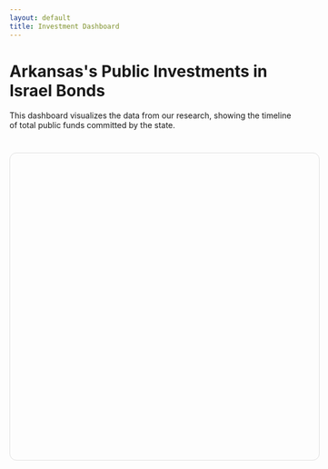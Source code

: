 ```yaml
---
layout: default
title: Investment Dashboard
---
```


# Arkansas's Public Investments in Israel Bonds

This dashboard visualizes the data from our research, showing the timeline of total public funds committed by the state.

<div class="chart-container" style="height: 500px; width: 100%; margin-top: 40px; background-color: #fdfdfd; padding: 20px; border-radius: 12px; border: 1px solid #e0e0e0;">
  <canvas id="investmentChart"></canvas>
</div>

<script>
document.addEventListener("DOMContentLoaded", function() {
  // Use Jekyll to convert your CSV data into a JavaScript array directly.
  // This is faster and more reliable than fetching the file separately.
  const data = {{ site.data.investments | jsonify }};
  
  const investmentEvents = data
    .filter(row => {
      const type = row.Transaction_Type ? row.Transaction_Type.trim() : '';
      return row.Amount && (type === 'Peak Holding' || type === 'Authorization');
    })
    .sort((a, b) => new Date(a.Transaction_Date) - new Date(b.Transaction_Date));

  const chartDataPoints = [];
  const labelsForChart = [];
  
  // Find the earliest investment date to establish a starting point
  const firstInvestmentDate = investmentEvents.length > 0 ? new Date(investmentEvents[0].Transaction_Date) : new Date();
  const treasuryStartDate = new Date(firstInvestmentDate);
  treasuryStartDate.setDate(treasuryStartDate.getDate() - 1);

  // Add a zero starting point for the chart
  labelsForChart.push(treasuryStartDate.toISOString().split('T')[0]);
  chartDataPoints.push({
    y: 0,
    label: "Initial State",
    date: treasuryStartDate.toISOString().split('T')[0]
  });

  // Process the events from the data
  let runningTotal = 0;
  investmentEvents.forEach(event => {
    const amount = parseFloat(event.Amount);
    runningTotal += amount;
    labelsForChart.push(event.Transaction_Date);
    chartDataPoints.push({
      y: runningTotal,
      label: `${event.Entity.trim()} - ${event.Transaction_Type.trim()}`,
      date: event.Transaction_Date
    });
  });

  const ctx = document.getElementById('investmentChart').getContext('2d');
  new Chart(ctx, {
    type: 'line',
    data: {
      labels: labelsForChart,
      datasets: [{
        label: 'Total Public Funds Committed ($)',
        data: chartDataPoints.map(d => d.y),
        backgroundColor: 'rgba(217, 69, 69, 0.1)',
        borderColor: 'rgba(217, 69, 69, 1)',
        borderWidth: 2,
        pointBackgroundColor: 'rgba(217, 69, 69, 1)',
        pointRadius: 4,
        pointHoverRadius: 7,
        fill: true,
        tension: 0.1
      }]
    },
    options: {
      responsive: true,
      maintainAspectRatio: false,
      scales: {
        y: {
          beginAtZero: true,
          ticks: {
            callback: function(value) {
              return '$' + new Intl.NumberFormat().format(value / 1000000) + 'M'; // Format as millions
            },
            font: {
                family: "'Source Sans Pro', sans-serif"
            }
          }
        },
        x: {
          ticks: {
            font: {
                family: "'Source Sans Pro', sans-serif"
            }
          }
        }
      },
      plugins: {
        legend: {
            labels: {
                font: {
                    family: "'Source Sans Pro', sans-serif",
                    size: 14
                }
            }
        },
        tooltip: {
          enabled: true,
          mode: 'index',
          intersect: false,
          callbacks: {
            title: function(tooltipItems) {
                const date = chartDataPoints[tooltipItems[0].dataIndex].date;
                return new Date(date).toLocaleDateString('en-US', { year: 'numeric', month: 'long', day: 'numeric' });
            },
            label: function(context) {
              let point = chartDataPoints[context.dataIndex];
              let amount = new Intl.NumberFormat('en-US', { style: 'currency', currency: 'USD' }).format(context.parsed.y);
              return `${point.label}: ${amount}`;
            }
          }
        }
      }
    }
  });
});
</script>
